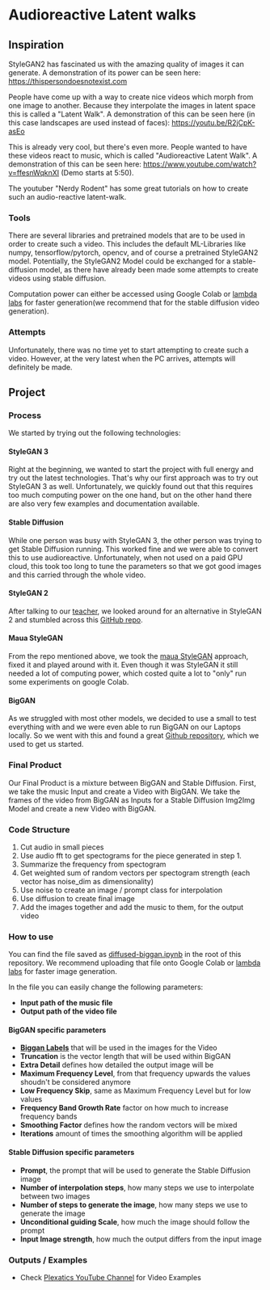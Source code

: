 # Audioreactive Latent walks

## Inspiration
StyleGAN2 has fascinated us with the amazing quality of images it can generate.
A demonstration of its power can be seen here: https://thispersondoesnotexist.com

People have come up with a way to create nice videos which morph from one image to another. Because they interpolate the images in latent space this is called a "Latent Walk". A demonstration of this can be seen here (in this case landscapes are used instead of faces): https://youtu.be/R2jCpK-asEo

This is already very cool, but there's even more. People wanted to have these videos react to music, which is called "Audioreactive Latent Walk".
A demonstration of this can be seen here: https://www.youtube.com/watch?v=ffesnWqknXI (Demo starts at 5:50).

The youtuber "Nerdy Rodent" has some great tutorials on how to create such an audio-reactive latent-walk.

### Tools
There are several libraries and pretrained models that are to be used in order to create such a video. This includes the default ML-Libraries like numpy, tensorflow/pytorch, opencv, and of course a pretrained StyleGAN2 model. Potentially, the StyleGAN2 Model could be exchanged for a stable-diffusion model, as there have already been made some attempts to create videos using stable diffusion.

Computation power can either be accessed using Google Colab or [lambda labs](https://lambdalabs.com/) for faster generation(we recommend that for the stable diffusion video generation).

### Attempts
Unfortunately, there was no time yet to start attempting to create such a video. However, at the very latest when the PC arrives, attempts will definitely be made.

## Project
### Process
We started by trying out the following technologies:
#### StyleGAN 3
Right at the beginning, we wanted to start the project with full energy and try out the latest technologies. That's why our first approach was to try out StyleGAN 3 as well. Unfortunately, we quickly found out that this requires too much computing power on the one hand, but on the other hand there are also very few examples and documentation available.
#### Stable Diffusion
While one person was busy with StyleGAN 3, the other person was trying to get Stable Diffusion running. This worked fine and we were able to convert this to use audioreactive. Unfortunately, when not used on a paid GPU cloud, this took too long to tune the parameters so that we got good images and this carried through the whole video.
#### StyleGAN 2
After talking to our [teacher](https://github.com/gu-ma), we looked around for an alternative in StyleGAN 2 and stumbled across this [GitHub repo](https://github.com/dvschultz/ml-art-colabs). 
#### Maua StyleGAN
From the repo mentioned above, we took the [maua StyleGAN](https://github.com/dvschultz/ml-art-colabs/blob/master/maua_stylegan2_audioreactive.ipynb) approach, fixed it and played around with it. Even though it was StyleGAN it still needed a lot of computing power, which costed quite a lot to "only" run some experiments on google Colab.
#### BigGAN
As we struggled with most other models, we decided to use a small to test everything with and we were even able to run BigGAN on our Laptops locally. So we went with this and found a great [Github repository](https://github.com/msieg/deep-music-visualizer), which we used to get us started.

### Final Product
Our Final Product is a mixture between BigGAN and Stable Diffusion. First, we take the music Input and create a Video with BigGAN. We take the frames of the video from BigGAN as Inputs for a Stable Diffusion Img2Img Model and create a new Video with BigGAN.

### Code Structure
1.	Cut audio in small pieces
2.	Use audio fft to get spectograms for the piece generated in step 1.
3.	Summarize the frequency from spectogram
4.	Get weighted sum of random vectors per spectogram strength (each vector has noise_dim as dimensionality)
5.	Use noise to create an image / prompt class for interpolation
6.	Use diffusion to create final image
7.	Add the images together and add the music to them, for the output video

### How to use
You can find the file saved as [diffused-biggan.ipynb](https://github.com/PLEXATIC/DIGCREA/blob/main/diffused_biggan.ipynb) in the root of this repository.
We recommend uploading that file onto Google Colab or [lambda labs](https://lambdalabs.com/) for faster image generation.

In the file you can easily change the following parameters:
- **Input path of the music file**
- **Output path of the video file**

#### BigGAN specific parameters

- **[Biggan Labels](https://gist.github.com/yrevar/942d3a0ac09ec9e5eb3a)** that will be used in the images for the Video
- **Truncation** is the vector length that will be used within BigGAN
- **Extra Detail** defines how detailed the output image will be
- **Maximum Frequency Level**, from that frequency upwards the values shoudn't be considered anymore
- **Low Frequency Skip**, same as Maximum Frequency Level but for low values
- **Frequency Band Growth Rate** factor on how much to increase frequency bands
- **Smoothing Factor** defines how the random vectors will be mixed
- **Iterations** amount of times the smoothing algorithm will be applied

#### Stable Diffusion specific parameters
- **Prompt**, the prompt that will be used to generate the Stable Diffusion image
- **Number of interpolation steps**, how many steps we use to interpolate between two images
- **Number of steps to generate the image**, how many steps we use to generate the image
- **Unconditional guiding Scale**, how much the image should follow the prompt
- **Input Image strength**, how much the output differs from the input image
 

### Outputs / Examples
- Check [Plexatics YouTube Channel](https://www.youtube.com/@plexatic5558/videos) for Video Examples